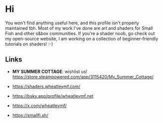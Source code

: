 # Hi 

You won't find anything useful here, and this profile isn't properly maintained tbh. Most of my work I've done are art and shaders for Small Fish and other s&box communities. If you're a shader noob, go check out my open-source website, I am working on a collection of beginner-friendly tutorials on shaders! :-)

## Links
- **MY SUMMER COTTAGE**: wishlist us! https://store.steampowered.com/app/3115420/My_Summer_Cottage/

- https://shaders.wheatleymf.com/
- https://bsky.app/profile/wheatleymf.net
- https://x.com/wheatleymf/
- https://smallfi.sh/
